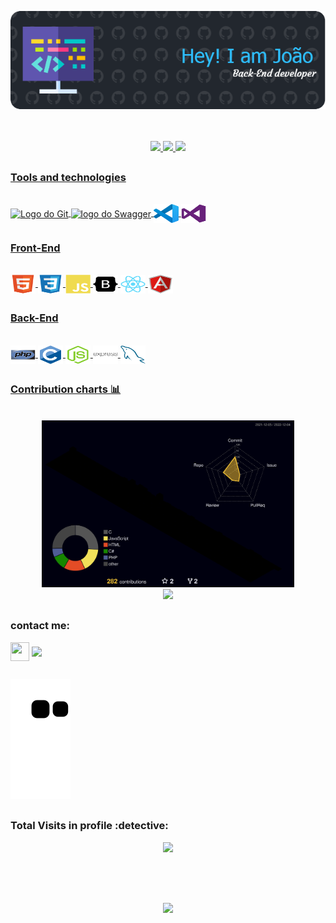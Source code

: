 <div align="center">
 
 ![Header](./github-header-image.png)
 
 
 </div>
 <br><br>
 <div align="center">
    <a href="https://github.com/joao-pedro01">
    <img height="180em" src="https://github-readme-stats.vercel.app/api?username=joao-pedro01&show_icons=true&theme=react&show_icons=true&include_all_commits=true&count_private=true"/>
    <img height="180em" src="https://github-readme-stats.vercel.app/api/top-langs/?username=joao-pedro01&layout=compact&langs_count=7&theme=react&show_icons=true&include_all_commits=true&count_private=true"/>
     <img height="180em" src="https://github-readme-streak-stats.herokuapp.com?user=joao-pedro01&theme=react">
 </div>
 
 ##
 <h3>Tools and technologies</h3>
 <div style="display: inline_block"><br>
  
   <img align="center" alt="Logo do Git" height="30" width="40" src="https://cdn.jsdelivr.net/gh/devicons/devicon/icons/git/git-original.svg">
   <img align="center" alt="logo do Swagger" height="30" width="30" src="https://static1.smartbear.co/swagger/media/assets/swagger_fav.png">
   <img align="center" alt="Logo do Visual Studio Code" height="30" width="40" src="https://raw.githubusercontent.com/devicons/devicon/master/icons/vscode/vscode-original.svg">
   <img align="center" alt="logo do Visual Studio" height="30" width="40" src="https://raw.githubusercontent.com/devicons/devicon/master/icons/visualstudio/visualstudio-plain.svg">
 </div>
  
##
 
  <h3>Front-End</h3>
 <div style="display: inline_block"><br>
  
   <img align="center" alt="Logo do HTML 5" height="30" width="40" src="https://raw.githubusercontent.com/devicons/devicon/master/icons/html5/html5-original.svg">
   <img align="center" alt="Logo do CSS 3" height="30" width="40" src="https://raw.githubusercontent.com/devicons/devicon/master/icons/css3/css3-original.svg">
   <img align="center" alt="Logo do javaScript" height="30" width="40" src="https://raw.githubusercontent.com/devicons/devicon/master/icons/javascript/javascript-plain.svg">
   <img align="center" alt="Logo do Bootstrap" height="30" width="40" src="https://raw.githubusercontent.com/devicons/devicon/master/icons/bootstrap/bootstrap-plain.svg">
   <img align="center" alt="Logo do React" height="30" width="40" src="https://raw.githubusercontent.com/devicons/devicon/master/icons/react/react-original.svg">
   <img align="center" alt="Logo do Angular" height="30" width="40" src="https://raw.githubusercontent.com/devicons/devicon/master/icons/angularjs/angularjs-original.svg">
 </div>
 
##
 
 <h3>Back-End</h3>
 <div style="display: inline_block"><br>
  
   <img align="center" alt="Logo do PHP" height="30" width="40" src="https://github.com/devicons/devicon/blob/master/icons/php/php-original.svg">
   <img align="center" alt="Logo do C" height="30" width="40" src="https://github.com/devicons/devicon/blob/master/icons/c/c-original.svg">
   <img align="center" alt="logo do nodejs" height="30" width="40" src="https://raw.githubusercontent.com/devicons/devicon/master/icons/nodejs/nodejs-original.svg">
   <img align="center" alt="logo do express" height="30" width="40" src="https://raw.githubusercontent.com/devicons/devicon/master/icons/express/express-original-wordmark.svg">
   <img align="center" alt="logo do mysql" height="30" width="40" src="https://raw.githubusercontent.com/devicons/devicon/master/icons/mysql/mysql-original.svg">
 </div>
 
##
 
<h3>Contribution charts 📊</h3>
<br> 
<div align="center">
	<a href="./profile-3d-contrib/profile-night-green.svg">
		<img width="80%" src="./profile-3d-contrib/profile-night-rainbow.svg">
	</a>
	<br>
 	<img width="80%" src="https://activity-graph.herokuapp.com/graph?username=joao-pedro01&custom_title=Contribution+Graph&theme=xcode" />
</div>
 
##
 
<div> 
 <h3>contact me:</h3>
  <a href="mailto:joao_pedro01@terra.com.br"><img align="center" height="30" width="30" src="https://m.abcimovel.com.br/img/icon/email_c.png" target="_blank"></a>
  <a href="https://www.linkedin.com/in/joao-pedro01/" target="_blank"><img align="center" src="https://img.shields.io/badge/-LinkedIn-%230077B5?style=for-the-badge&logo=linkedin&logoColor=white" target="_blank"></a>
 
 ##
 
 ![Snake animation](https://github.com/joao-pedro01/joao-pedro01/blob/output/github-contribution-grid-snake.svg) 
 
  ##
 
  <h3>
   Total Visits in profile :detective: <br>
   <p align="center">
     <img alingn="center" src="https://profile-counter.glitch.me/joao-pedro01/count.svg" />
   </h3>
  </p>
</div>
 
##

<br><br>
<p align="center" width=100%>
  <img src="https://capsule-render.vercel.app/api?type=waving&color=gradient&height=60&section=footer"/>
</p>
